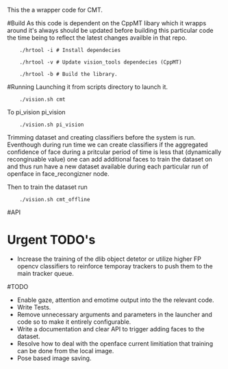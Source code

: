 This the a wrapper code for CMT. 

#Build
As this code is dependent on the CppMT libary which it wrapps around it's always should be updated before
building this particular code the time being to reflect the latest changes availble in that repo.

        ./hrtool -i # Install dependecies

        ./hrtool -v # Update vision_tools dependecies (CppMT)

        ./hrtool -b # Build the library.

#Running
Launching it from scripts directory to launch it.

        ./vision.sh cmt

To pi_vision pi_vision

        ./vision.sh pi_vision

Trimming dataset and creating classifiers before the system is run. Eventhough
during run time we can create classifiers if the aggregated confidence of face during a pritcular period of
time is less that (dynamically recongiruable value) one can add additional faces to train the dataset on and
thus run have a new dataset available during each particular run of openface in face_recongizner node.

Then to train the dataset run

        ./vision.sh cmt_offline
#API

# Urgent TODO's

* Increase the training of the dlib object detetor or utilize higher FP opencv classifiers to reinforce temporay trackers
to push them to the main tracker queue.

#TODO
* Enable gaze, attention and emotime output into the the relevant code.
* Write Tests.
* Remove unnecessary arguments and parameters in the launcher and code so to make it entirely configurable.
* Write a documentation and clear API to trigger adding faces to the dataset.
* Resolve how to deal with the openface current limitiation that training can be done from the local image.
* Pose based image saving.
